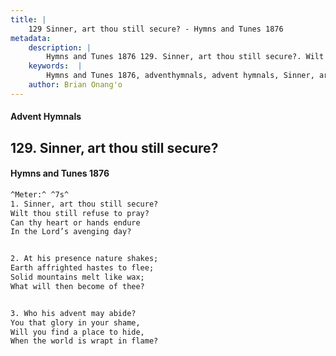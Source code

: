 ```yaml
---
title: |
    129 Sinner, art thou still secure? - Hymns and Tunes 1876
metadata:
    description: |
        Hymns and Tunes 1876 129. Sinner, art thou still secure?. Wilt thou still refuse to pray? Can thy heart or hands endure  In the Lord’s avenging day? 
    keywords:  |
        Hymns and Tunes 1876, adventhymnals, advent hymnals, Sinner, art thou still secure?, Wilt thou still refuse to pray?, 
    author: Brian Onang'o
---
```


#### Advent Hymnals
## 129. Sinner, art thou still secure?
####  Hymns and Tunes 1876

```txt
^Meter:^ ^7s^
1. Sinner, art thou still secure?
Wilt thou still refuse to pray?
Can thy heart or hands endure 
In the Lord’s avenging day?


2. At his presence nature shakes;
Earth affrighted hastes to flee;
Solid mountains melt like wax;
What will then become of thee?


3. Who his advent may abide?
You that glory in your shame,
Will you find a place to hide,
When the world is wrapt in flame?
```